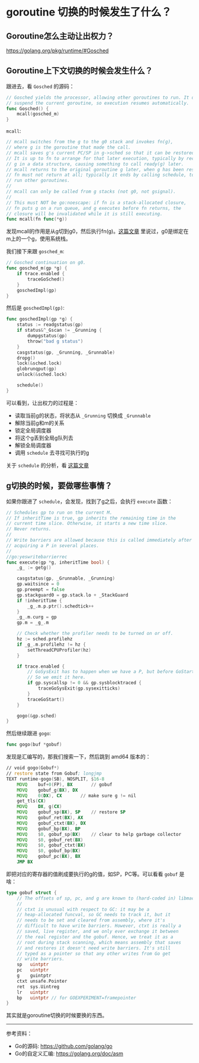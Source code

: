 # goroutine 切换的时候发生了什么？

## Goroutine怎么主动让出权力？

https://golang.org/pkg/runtime/#Gosched

## Goroutine上下文切换的时候会发生什么？

跟进去，看 `Gosched` 的源码：

```go
// Gosched yields the processor, allowing other goroutines to run. It does not
// suspend the current goroutine, so execution resumes automatically.
func Gosched() {
	mcall(gosched_m)
}
```

`mcall`:

```go
// mcall switches from the g to the g0 stack and invokes fn(g),
// where g is the goroutine that made the call.
// mcall saves g's current PC/SP in g->sched so that it can be restored later.
// It is up to fn to arrange for that later execution, typically by recording
// g in a data structure, causing something to call ready(g) later.
// mcall returns to the original goroutine g later, when g has been rescheduled.
// fn must not return at all; typically it ends by calling schedule, to let the m
// run other goroutines.
//
// mcall can only be called from g stacks (not g0, not gsignal).
//
// This must NOT be go:noescape: if fn is a stack-allocated closure,
// fn puts g on a run queue, and g executes before fn returns, the
// closure will be invalidated while it is still executing.
func mcall(fn func(*g))
```

发现mcall的作用是从g切到g0，然后执行fn(g)。[这篇文章](https://jiajunhuang.com/articles/2018_02_02-golang_runtime.md.html) 里说过，g0是绑定在m上的一个g，使用系统栈。

我们接下来跟 `gosched_m`:

```go
// Gosched continuation on g0.
func gosched_m(gp *g) {
	if trace.enabled {
		traceGoSched()
	}
	goschedImpl(gp)
}
```

然后是 `goschedImpl(gp)`:

```go
func goschedImpl(gp *g) {
	status := readgstatus(gp)
	if status&^_Gscan != _Grunning {
		dumpgstatus(gp)
		throw("bad g status")
	}
	casgstatus(gp, _Grunning, _Grunnable)
	dropg()
	lock(&sched.lock)
	globrunqput(gp)
	unlock(&sched.lock)

	schedule()
}
```

可以看到，让出权力的过程是：

- 读取当前g的状态，将状态从 `_Grunning` 切换成 `_Grunnable`
- 解除当前g和m的关系
- 锁定全局调度器
- 将这个g丢到全局g队列去
- 解锁全局调度器
- 调用 `schedule` 去寻找可执行的g

关于 `schedule` 的分析，看 [这篇文章](https://jiajunhuang.com/articles/2018_02_02-golang_runtime.md.html)

## g切换的时候，要做哪些事情？

如果你跟进了 `schedule`，会发现，找到了g之后，会执行 `execute` 函数：

```go
// Schedules gp to run on the current M.
// If inheritTime is true, gp inherits the remaining time in the
// current time slice. Otherwise, it starts a new time slice.
// Never returns.
//
// Write barriers are allowed because this is called immediately after
// acquiring a P in several places.
//
//go:yeswritebarrierrec
func execute(gp *g, inheritTime bool) {
	_g_ := getg()

	casgstatus(gp, _Grunnable, _Grunning)
	gp.waitsince = 0
	gp.preempt = false
	gp.stackguard0 = gp.stack.lo + _StackGuard
	if !inheritTime {
		_g_.m.p.ptr().schedtick++
	}
	_g_.m.curg = gp
	gp.m = _g_.m

	// Check whether the profiler needs to be turned on or off.
	hz := sched.profilehz
	if _g_.m.profilehz != hz {
		setThreadCPUProfiler(hz)
	}

	if trace.enabled {
		// GoSysExit has to happen when we have a P, but before GoStart.
		// So we emit it here.
		if gp.syscallsp != 0 && gp.sysblocktraced {
			traceGoSysExit(gp.sysexitticks)
		}
		traceGoStart()
	}

	gogo(&gp.sched)
}
```

然后继续跟进 `gogo`:

```go
func gogo(buf *gobuf)
```

发现是汇编写的，那我们搜索一下，然后跳到 amd64 版本的：

```asm
// void gogo(Gobuf*)
// restore state from Gobuf; longjmp
TEXT runtime·gogo(SB), NOSPLIT, $16-8
	MOVQ	buf+0(FP), BX		// gobuf
	MOVQ	gobuf_g(BX), DX
	MOVQ	0(DX), CX		// make sure g != nil
	get_tls(CX)
	MOVQ	DX, g(CX)
	MOVQ	gobuf_sp(BX), SP	// restore SP
	MOVQ	gobuf_ret(BX), AX
	MOVQ	gobuf_ctxt(BX), DX
	MOVQ	gobuf_bp(BX), BP
	MOVQ	$0, gobuf_sp(BX)	// clear to help garbage collector
	MOVQ	$0, gobuf_ret(BX)
	MOVQ	$0, gobuf_ctxt(BX)
	MOVQ	$0, gobuf_bp(BX)
	MOVQ	gobuf_pc(BX), BX
	JMP	BX
```

即把对应的寄存器的值刷成要执行的g的值，如SP，PC等。可以看看 `gobuf` 是啥：

```go
type gobuf struct {
	// The offsets of sp, pc, and g are known to (hard-coded in) libmach.
	//
	// ctxt is unusual with respect to GC: it may be a
	// heap-allocated funcval, so GC needs to track it, but it
	// needs to be set and cleared from assembly, where it's
	// difficult to have write barriers. However, ctxt is really a
	// saved, live register, and we only ever exchange it between
	// the real register and the gobuf. Hence, we treat it as a
	// root during stack scanning, which means assembly that saves
	// and restores it doesn't need write barriers. It's still
	// typed as a pointer so that any other writes from Go get
	// write barriers.
	sp   uintptr
	pc   uintptr
	g    guintptr
	ctxt unsafe.Pointer
	ret  sys.Uintreg
	lr   uintptr
	bp   uintptr // for GOEXPERIMENT=framepointer
}
```

其实就是goroutine切换的时候要换的东西。

------------------------------------------

参考资料：

- Go的源码: https://github.com/golang/go
- Go的自定义汇编: https://golang.org/doc/asm

